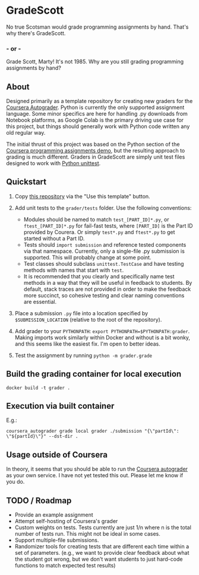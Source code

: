 # GradeScott

No true Scotsman would grade programming assignments by hand. That's why there's GradeScott.

### - or -

Grade Scott, Marty! It's not 1985. Why are you still grading programming assignments by hand?


## About

Designed primarily as a template repository for creating new graders for the
[Coursera Autograder](https://github.com/coursera/coursera_autograder). Python is
currently the only supported assignment language. Some minor specifics are here for
handling .py downloads from Notebook platforms, as Google Colab is the primary driving
use case for this project, but things should generally work with Python code written
any old regular way.


The initial thrust of this project was based on the Python section of the
[Coursera programming assignments demo](https://github.com/coursera/programming-assignments-demo),
but the resulting approach to grading is much different. Graders in GradeScott are
simply unit test files designed to work with [Python unittest](https://docs.python.org/3/library/unittest.html).


## Quickstart

 1. Copy [this repository](https://github.com/scott2b/GradeScott) via the "Use this template" button.

 2. Add unit tests to the `grader/tests` folder. Use the following conventions:
    - Modules should be named to match `test_[PART_ID]*.py`, or `ftest_[PART_ID]*.py`
      for fail-fast tests, where `[PART_ID]` is the Part ID provided by Courera. Or
      simply `test*.py` and `ftest*.py` to get started without a Part ID.
    - Tests should `import submission` and reference tested components via that
      namespace. Currently, only a single-file .py submission is supported. This will
      probably change at some point.
    - Test classes should subclass `unittest.TestCase` and have testing methods
      with names that start with `test`.
    - It is recommended that you clearly and specifically name test methods in a way
      that they will be useful in feedback to students. By default, stack traces are
      not provided in order to make the feedback more succinct, so cohesive testing
      and clear naming conventions are essential.

 3. Place a submission `.py` file into a location specified by `$SUBMISSION_LOCATION`
    (relative to the root of the repository).

 4. Add grader to your `PYTHONPATH`: `export PYTHONPATH=$PYTHONPATH:grader`. Making
    imports work similarly within Docker and without is a bit wonky, and this seems
    like the easiest fix. I'm open to better ideas.

 4. Test the assignment by running `python -m grader.grade`


## Build the grading container for local execution

```
docker build -t grader .
```


## Execution via built container

E.g.:

```
coursera_autograder grade local grader ./submission "{\"partId\": \"${partId}\"}" --dst-dir .
```


## Usage outside of Coursera

In theory, it seems that you should be able to run the [Coursera autograder](https://github.com/coursera/coursera_autograder)
as your own service. I have not yet tested this out. Please let me know if you do.


## TODO / Roadmap

 - Provide an example assignment
 - Attempt self-hosting of Coursera's grader
 - Custom weights on tests. Tests currently are just 1/n where n is the total number
   of tests run. This might not be ideal in some cases.
 - Support multiple-file submissions.
 - Randomizer tools for creating tests that are different each time within a set of parameters.
   (e.g., we want to provide clear feedback about what the student got wrong, but we
   don't want students to just hard-code functions to match expected test results)
